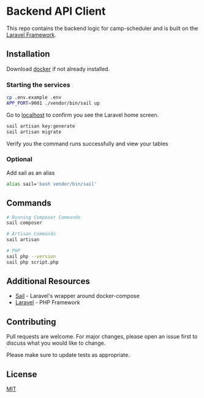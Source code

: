 # Backend API Client

This repo contains the backend logic for camp-scheduler and is built on the [Laravel Framework](laravel.com).

## Installation

Download [docker](https://www.docker.com/) if not already installed.


### Starting the services

```bash
cp .env.example .env
APP_PORT=9001 ./vendor/bin/sail up
```

Go to [localhost](http://localhost:9001) to confirm you see the Laravel home screen.

```bash
sail artisan key:generate
sail artisan migrate
```
Verify you the command runs successfully and view your tables

### Optional
Add sail as an alias

```bash
alias sail='bash vendor/bin/sail'
```

## Commands

```bash
# Running Composer Commands
sail composer

# Artisan Commands
sail artisan

# PHP
sail php --version
sail php script.php


```

## Additional Resources
- [Sail](https://laravel.com/docs/8.x/sail) - Laravel's wrapper around docker-compose
- [Laravel](https://laravel.com/docs/8.x) - PHP Framework

## Contributing
Pull requests are welcome. For major changes, please open an issue first to discuss what you would like to change.

Please make sure to update tests as appropriate.

## License
[MIT](https://choosealicense.com/licenses/mit/)
